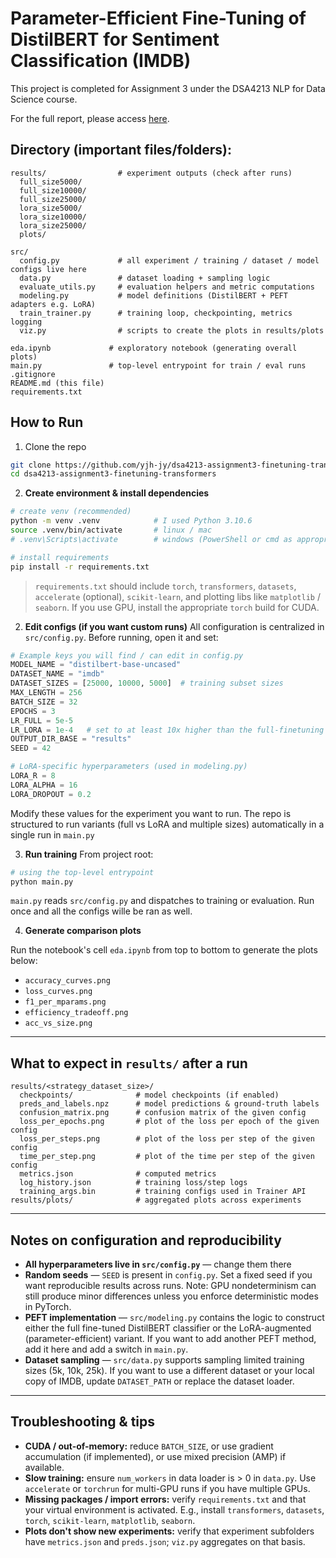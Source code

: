 # Parameter-Efficient Fine-Tuning of DistilBERT for Sentiment Classification (IMDB)
This project is completed for Assignment 3 under the DSA4213 NLP for Data Science course.

For the full report, please access [here](report.pdf).

## **Directory (important files/folders):**

```
results/                # experiment outputs (check after runs)
  full_size5000/
  full_size10000/
  full_size25000/
  lora_size5000/
  lora_size10000/
  lora_size25000/
  plots/

src/
  config.py             # all experiment / training / dataset / model configs live here
  data.py               # dataset loading + sampling logic
  evaluate_utils.py     # evaluation helpers and metric computations
  modeling.py           # model definitions (DistilBERT + PEFT adapters e.g. LoRA)
  train_trainer.py      # training loop, checkpointing, metrics logging
  viz.py                # scripts to create the plots in results/plots

eda.ipynb             # exploratory notebook (generating overall plots)
main.py               # top-level entrypoint for train / eval runs
.gitignore
README.md (this file)
requirements.txt
```

## How to Run
1. Clone the repo
```bash
git clone https://github.com/yjh-jy/dsa4213-assignment3-finetuning-transformers
cd dsa4213-assignment3-finetuning-transformers
```

2. **Create environment & install dependencies**

```bash
# create venv (recommended)
python -m venv .venv            # I used Python 3.10.6 
source .venv/bin/activate       # linux / mac
# .venv\Scripts\activate        # windows (PowerShell or cmd as appropriate)

# install requirements
pip install -r requirements.txt
```

> `requirements.txt` should include `torch`, `transformers`, `datasets`, `accelerate` (optional), `scikit-learn`, and plotting libs like `matplotlib` / `seaborn`. If you use GPU, install the appropriate `torch` build for CUDA.

2. **Edit configs (if you want custom runs)**
   All configuration is centralized in `src/config.py`. Before running, open it and set:

```py
# Example keys you will find / can edit in config.py
MODEL_NAME = "distilbert-base-uncased"
DATASET_NAME = "imdb"
DATASET_SIZES = [25000, 10000, 5000]  # training subset sizes
MAX_LENGTH = 256
BATCH_SIZE = 32
EPOCHS = 3
LR_FULL = 5e-5
LR_LORA = 1e-4   # set to at least 10x higher than the full-finetuning based on existing research (Thinking Machine's work on Low Regret LoRA)
OUTPUT_DIR_BASE = "results"
SEED = 42

# LoRA-specific hyperparameters (used in modeling.py)
LORA_R = 8
LORA_ALPHA = 16
LORA_DROPOUT = 0.2

```

Modify these values for the experiment you want to run. The repo is structured to run variants (full vs LoRA and multiple sizes) automatically in a single run in `main.py`

3. **Run training**
   From project root:

```bash
# using the top-level entrypoint
python main.py
```
`main.py` reads `src/config.py` and dispatches to training or evaluation. Run once and all the configs wille be ran as well. 

4. **Generate comparison plots**

Run the notebook's cell `eda.ipynb` from top to bottom to generate the plots below:
* `accuracy_curves.png`
* `loss_curves.png`
* `f1_per_mparams.png`
* `efficiency_tradeoff.png`
* `acc_vs_size.png`

---


## What to expect in `results/` after a run

```
results/<strategy_dataset_size>/
  checkpoints/              # model checkpoints (if enabled)
  preds_and_labels.npz      # model predictions & ground-truth labels
  confusion_matrix.png      # confusion matrix of the given config
  loss_per_epochs.png       # plot of the loss per epoch of the given config
  loss_per_steps.png        # plot of the loss per step of the given config
  time_per_step.png         # plot of the time per step of the given config
  metrics.json              # computed metrics
  log_history.json          # training loss/step logs
  training_args.bin         # training configs used in Trainer API
results/plots/              # aggregated plots across experiments
```

---

## Notes on configuration and reproducibility

* **All hyperparameters live in `src/config.py`** — change them there
* **Random seeds** — `SEED` is present in `config.py`. Set a fixed seed if you want reproducible results across runs. Note: GPU nondeterminism can still produce minor differences unless you enforce deterministic modes in PyTorch.
* **PEFT implementation** — `src/modeling.py` contains the logic to construct either the full fine-tuned DistilBERT classifier or the LoRA-augmented (parameter-efficient) variant. If you want to add another PEFT method, add it here and add a switch in `main.py`.
* **Dataset sampling** — `src/data.py` supports sampling limited training sizes (5k, 10k, 25k). If you want to use a different dataset or your local copy of IMDB, update `DATASET_PATH` or replace the dataset loader.

---

## Troubleshooting & tips

* **CUDA / out-of-memory:** reduce `BATCH_SIZE`, or use gradient accumulation (if implemented), or use mixed precision (AMP) if available.
* **Slow training:** ensure `num_workers` in data loader is > 0 in `data.py`. Use `accelerate` or `torchrun` for multi-GPU runs if you have multiple GPUs.
* **Missing packages / import errors:** verify `requirements.txt` and that your virtual environment is activated. E.g., install `transformers`, `datasets`, `torch`, `scikit-learn`, `matplotlib`, `seaborn`.
* **Plots don't show new experiments:** verify that experiment subfolders have `metrics.json` and `preds.json`; `viz.py` aggregates on that basis.
